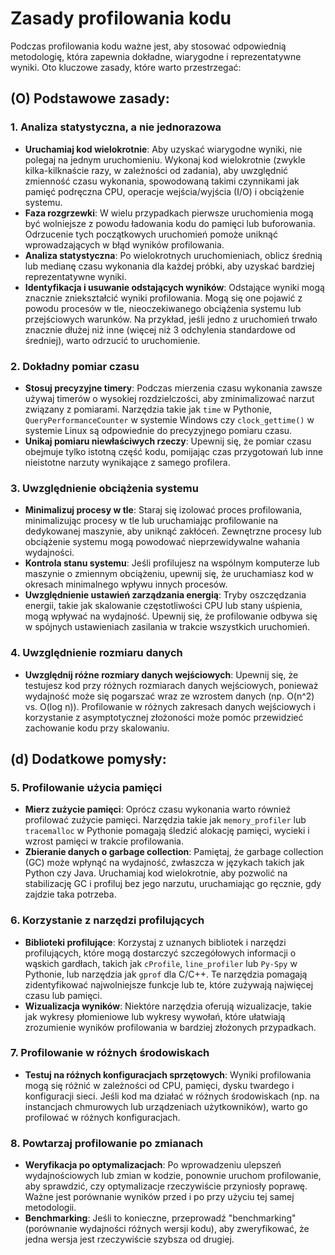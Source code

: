 # Zasady profilowania kodu

Podczas profilowania kodu ważne jest, aby stosować odpowiednią metodologię, która zapewnia dokładne, wiarygodne i reprezentatywne wyniki. Oto kluczowe zasady, które warto przestrzegać:

## (O) Podstawowe zasady:

### 1. **Analiza statystyczna, a nie jednorazowa**
   - **Uruchamiaj kod wielokrotnie**: Aby uzyskać wiarygodne wyniki, nie polegaj na jednym uruchomieniu. Wykonaj kod wielokrotnie (zwykle kilka-kilknaście razy, w zależności od zadania), aby uwzględnić zmienność czasu wykonania, spowodowaną takimi czynnikami jak pamięć podręczna CPU, operacje wejścia/wyjścia (I/O) i obciążenie systemu.
   - **Faza rozgrzewki**: W wielu przypadkach pierwsze uruchomienia mogą być wolniejsze z powodu ładowania kodu do pamięci lub buforowania. Odrzucenie tych początkowych uruchomień pomoże uniknąć wprowadzających w błąd wyników profilowania.
   - **Analiza statystyczna**: Po wielokrotnych uruchomieniach, oblicz średnią lub medianę czasu wykonania dla każdej próbki, aby uzyskać bardziej reprezentatywne wyniki.
   - **Identyfikacja i usuwanie odstających wyników**: Odstające wyniki mogą znacznie zniekształcić wyniki profilowania. Mogą się one pojawić z powodu procesów w tle, nieoczekiwanego obciążenia systemu lub przejściowych warunków. Na przykład, jeśli jedno z uruchomień trwało znacznie dłużej niż inne (więcej niż 3 odchylenia standardowe od średniej), warto odrzucić to uruchomienie.

### 2. **Dokładny pomiar czasu**
   - **Stosuj precyzyjne timery**: Podczas mierzenia czasu wykonania zawsze używaj timerów o wysokiej rozdzielczości, aby zminimalizować narzut związany z pomiarami. Narzędzia takie jak `time` w Pythonie, `QueryPerformanceCounter` w systemie Windows czy `clock_gettime()` w systemie Linux są odpowiednie do precyzyjnego pomiaru czasu.
   - **Unikaj pomiaru niewłaściwych rzeczy**: Upewnij się, że pomiar czasu obejmuje tylko istotną część kodu, pomijając czas przygotowań lub inne nieistotne narzuty wynikające z samego profilera.

### 3. **Uwzględnienie obciążenia systemu**
   - **Minimalizuj procesy w tle**: Staraj się izolować proces profilowania, minimalizując procesy w tle lub uruchamiając profilowanie na dedykowanej maszynie, aby uniknąć zakłóceń. Zewnętrzne procesy lub obciążenie systemu mogą powodować nieprzewidywalne wahania wydajności.
   - **Kontrola stanu systemu**: Jeśli profilujesz na wspólnym komputerze lub maszynie o zmiennym obciążeniu, upewnij się, że uruchamiasz kod w okresach minimalnego wpływu innych procesów.
   - **Uwzględnienie ustawień zarządzania energią**: Tryby oszczędzania energii, takie jak skalowanie częstotliwości CPU lub stany uśpienia, mogą wpływać na wydajność. Upewnij się, że profilowanie odbywa się w spójnych ustawieniach zasilania w trakcie wszystkich uruchomień.

### 4. **Uwzględnienie rozmiaru danych**
   - **Uwzględnij różne rozmiary danych wejściowych**: Upewnij się, że testujesz kod przy różnych rozmiarach danych wejściowych, ponieważ wydajność może się pogarszać wraz ze wzrostem danych (np. O(n^2) vs. O(log n)). Profilowanie w różnych zakresach danych wejściowych i korzystanie z asymptotycznej złożoności może pomóc przewidzieć zachowanie kodu przy skalowaniu.

## (d) Dodatkowe pomysły:

### 5. **Profilowanie użycia pamięci**
   - **Mierz zużycie pamięci**: Oprócz czasu wykonania warto również profilować zużycie pamięci. Narzędzia takie jak `memory_profiler` lub `tracemalloc` w Pythonie pomagają śledzić alokację pamięci, wycieki i wzrost pamięci w trakcie profilowania.
   - **Zbieranie danych o garbage collection**: Pamiętaj, że garbage collection (GC) może wpłynąć na wydajność, zwłaszcza w językach takich jak Python czy Java. Uruchamiaj kod wielokrotnie, aby pozwolić na stabilizację GC i profiluj bez jego narzutu, uruchamiając go ręcznie, gdy zajdzie taka potrzeba.

### 6. **Korzystanie z narzędzi profilujących**
   - **Biblioteki profilujące**: Korzystaj z uznanych bibliotek i narzędzi profilujących, które mogą dostarczyć szczegółowych informacji o wąskich gardłach, takich jak `cProfile`, `line_profiler` lub `Py-Spy` w Pythonie, lub narzędzia jak `gprof` dla C/C++. Te narzędzia pomagają zidentyfikować najwolniejsze funkcje lub te, które zużywają najwięcej czasu lub pamięci.
   - **Wizualizacja wyników**: Niektóre narzędzia oferują wizualizacje, takie jak wykresy płomieniowe lub wykresy wywołań, które ułatwiają zrozumienie wyników profilowania w bardziej złożonych przypadkach.

### 7. **Profilowanie w różnych środowiskach**
   - **Testuj na różnych konfiguracjach sprzętowych**: Wyniki profilowania mogą się różnić w zależności od CPU, pamięci, dysku twardego i konfiguracji sieci. Jeśli kod ma działać w różnych środowiskach (np. na instancjach chmurowych lub urządzeniach użytkowników), warto go profilować w różnych konfiguracjach.

### 8. **Powtarzaj profilowanie po zmianach**
   - **Weryfikacja po optymalizacjach**: Po wprowadzeniu ulepszeń wydajnościowych lub zmian w kodzie, ponownie uruchom profilowanie, aby sprawdzić, czy optymalizacje rzeczywiście przyniosły poprawę. Ważne jest porównanie wyników przed i po przy użyciu tej samej metodologii.
   - **Benchmarking**: Jeśli to konieczne, przeprowadź "benchmarking" (porównanie wydajności różnych wersji kodu), aby zweryfikować, że jedna wersja jest rzeczywiście szybsza od drugiej.
